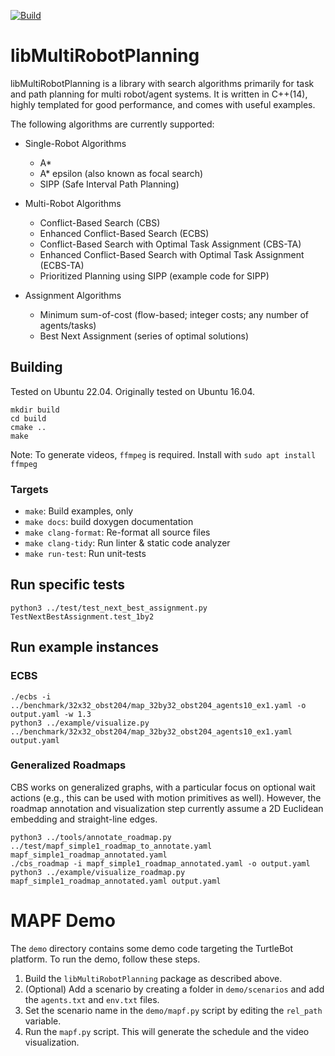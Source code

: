 [![Build](https://github.com/whoenig/libMultiRobotPlanning/actions/workflows/build.yml/badge.svg)](https://github.com/whoenig/libMultiRobotPlanning/actions/workflows/build.yml)

# libMultiRobotPlanning

libMultiRobotPlanning is a library with search algorithms primarily for task and path planning for multi robot/agent systems.
It is written in C++(14), highly templated for good performance, and comes with useful examples.

The following algorithms are currently supported:

* Single-Robot Algorithms
  * A*
  * A* epsilon (also known as focal search)
  * SIPP (Safe Interval Path Planning)

* Multi-Robot Algorithms
  * Conflict-Based Search (CBS)
  * Enhanced Conflict-Based Search (ECBS)
  * Conflict-Based Search with Optimal Task Assignment (CBS-TA)
  * Enhanced Conflict-Based Search with Optimal Task Assignment (ECBS-TA)
  * Prioritized Planning using SIPP (example code for SIPP)

* Assignment Algorithms
  * Minimum sum-of-cost (flow-based; integer costs; any number of agents/tasks)
  * Best Next Assignment (series of optimal solutions)

## Building

Tested on Ubuntu 22.04.
Originally tested on Ubuntu 16.04.

```
mkdir build
cd build
cmake ..
make
```

Note: To generate videos, `ffmpeg` is required.
Install with `sudo apt install ffmpeg`

### Targets

* `make`: Build examples, only
* `make docs`: build doxygen documentation
* `make clang-format`: Re-format all source files
* `make clang-tidy`: Run linter & static code analyzer
* `make run-test`: Run unit-tests

## Run specific tests

```
python3 ../test/test_next_best_assignment.py TestNextBestAssignment.test_1by2
```

## Run example instances

### ECBS

````
./ecbs -i ../benchmark/32x32_obst204/map_32by32_obst204_agents10_ex1.yaml -o output.yaml -w 1.3
python3 ../example/visualize.py ../benchmark/32x32_obst204/map_32by32_obst204_agents10_ex1.yaml output.yaml
````

### Generalized Roadmaps

CBS works on generalized graphs, with a particular focus on optional wait actions (e.g., this can be used with motion primitives as well).
However, the roadmap annotation and visualization step currently assume a 2D Euclidean embedding and straight-line edges.

```
python3 ../tools/annotate_roadmap.py ../test/mapf_simple1_roadmap_to_annotate.yaml mapf_simple1_roadmap_annotated.yaml
./cbs_roadmap -i mapf_simple1_roadmap_annotated.yaml -o output.yaml
python3 ../example/visualize_roadmap.py mapf_simple1_roadmap_annotated.yaml output.yaml
```

# MAPF Demo
The `demo` directory contains some demo code targeting the TurtleBot platform.
To run the demo, follow these steps.
1. Build the `libMultiRobotPlanning` package as described above. 
2. (Optional) Add a scenario by creating a folder in `demo/scenarios` and add the `agents.txt` and `env.txt` files. 
3. Set the scenario name in the `demo/mapf.py` script by editing the `rel_path` variable.
4. Run the `mapf.py` script. This will generate the schedule and the video visualization.